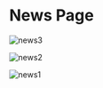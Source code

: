 # News Page

![news3](https://user-images.githubusercontent.com/49268926/68084725-df08d600-fe39-11e9-8229-884857044428.JPG)

![news2](https://user-images.githubusercontent.com/49268926/68084724-df08d600-fe39-11e9-9ca4-d7c3ef0df982.JPG)

![news1](https://user-images.githubusercontent.com/49268926/68084726-df08d600-fe39-11e9-9dc4-77d15eda7049.JPG)
